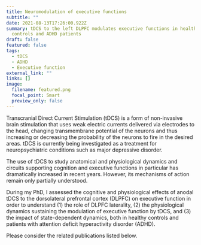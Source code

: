 ```yaml
---
title: Neuromodulation of executive functions
subtitle: ""
date: 2021-08-13T17:26:00.922Z
summary: tDCS to the left DLPFC modulates executive functions in healthy
  controls and ADHD patients
draft: false
featured: false
tags:
  - tDCS
  - ADHD
  - Executive function
external_link: ""
links: []
image:
  filename: featured.png
  focal_point: Smart
  preview_only: false
---
```

Transcranial Direct Current Stimulation (tDCS) is a form of non-invasive brain stimulation that uses weak electric currents delivered via electrodes to the head, changing transmembrane potential of the neurons and thus increasing or decreasing the probability of the neurons to fire in the desired areas. tDCS is currently being investigated as a treatment for neuropsychiatric conditions such as major depressive disorder.

The use of tDCS to study anatomical and physiological dynamics and circuits supporting cognition and executive functions in particular has dramatically increased in recent years. However, its mechanisms of action remain only partially understood.

During my PhD, I assessed the cognitive and physiological effects of anodal tDCS to the dorsolateral prefrontal cortex (DLPFC) on executive function in order to understand (1) the role of DLPFC laterality, (2) the physiological dynamics sustaining the modulation of executive function by tDCS, and (3) the impact of state-dependent dynamics, both in healthy controls and patients with attention deficit hyperactivity disorder (ADHD).

Please consider the related publications listed below.
